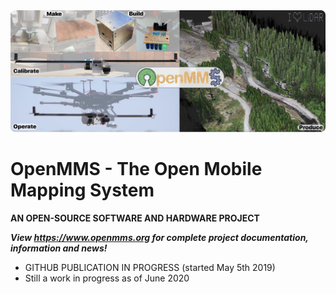 <img src="./images/github_mosaic_sm.jpg">
<br>

# OpenMMS - The Open Mobile Mapping System
**AN OPEN-SOURCE SOFTWARE AND HARDWARE PROJECT**

***View https://www.openmms.org for complete project documentation, information and news!***

 - GITHUB PUBLICATION IN PROGRESS (started May 5th 2019)
 - Still a work in progress as of June 2020

<br><br>

